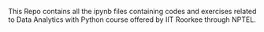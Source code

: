 This Repo contains all the ipynb files containing codes and exercises related to Data Analytics with Python course offered by IIT Roorkee through NPTEL.
